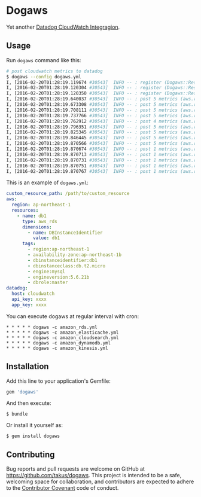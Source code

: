 # Dogaws

Yet another [Datadog CloudWatch Integragion](http://docs.datadoghq.com/integrations/aws/).

## Usage

Run `dogaws` command like this:

```bash
# post cloudwatch metrics to datadog
$ dogaws --config dogaws.yml
I, [2016-02-20T01:28:19.119674 #30543]  INFO -- : register (Dogaws::Resource::AwsElasticache)
I, [2016-02-20T01:28:19.120304 #30543]  INFO -- : register (Dogaws::Resource::AwsRds)
I, [2016-02-20T01:28:19.120350 #30543]  INFO -- : register (Dogaws::Resource::Base)
I, [2016-02-20T01:28:19.640037 #30543]  INFO -- : post 5 metrics (aws.rds.read_iops)
I, [2016-02-20T01:28:19.673308 #30543]  INFO -- : post 5 metrics (aws.rds.write_iops)
I, [2016-02-20T01:28:19.708111 #30543]  INFO -- : post 5 metrics (aws.rds.read_latency)
I, [2016-02-20T01:28:19.737766 #30543]  INFO -- : post 5 metrics (aws.rds.write_latency)
I, [2016-02-20T01:28:19.762912 #30543]  INFO -- : post 4 metrics (aws.rds.cpuutilization)
I, [2016-02-20T01:28:19.796351 #30543]  INFO -- : post 5 metrics (aws.rds.freeable_memory)
I, [2016-02-20T01:28:19.825345 #30543]  INFO -- : post 5 metrics (aws.rds.free_storage_space)
I, [2016-02-20T01:28:19.846445 #30543]  INFO -- : post 5 metrics (aws.rds.network_receive_throughput)
I, [2016-02-20T01:28:19.870566 #30543]  INFO -- : post 5 metrics (aws.rds.network_transmit_throughput)
I, [2016-02-20T01:28:19.870674 #30543]  INFO -- : post 1 metrics (aws.rds.iops_utilization)
I, [2016-02-20T01:28:19.870713 #30543]  INFO -- : post 1 metrics (aws.rds.iops_utilization)
I, [2016-02-20T01:28:19.870731 #30543]  INFO -- : post 1 metrics (aws.rds.iops_utilization)
I, [2016-02-20T01:28:19.870751 #30543]  INFO -- : post 1 metrics (aws.rds.iops_utilization)
I, [2016-02-20T01:28:19.870767 #30543]  INFO -- : post 1 metrics (aws.rds.iops_utilization)
```
This is an example of `dogaws.yml`:

```yaml
custom_resource_path: /path/to/custom_resource
aws:
  region: ap-northeast-1
  resources:
    - name: db1
      type: aws_rds
      dimensions:
        - name: DBInstanceIdentifier
          value: db1
      tags:
        - region:ap-northeast-1
        - availability-zone:ap-northeast-1b
        - dbinstanceidentifier:db1
        - dbinstanceclass:db.t2.micro
        - engine:mysql
        - engineversion:5.6.21b
        - dbrole:master
datadog:
  host: cloudwatch
  api_key: xxxx
  app_key: xxxx
```

You can execute dogaws at regular interval with cron:

```
* * * * * dogaws -c amazon_rds.yml
* * * * * dogaws -c amazon_elasticache.yml
* * * * * dogaws -c amazon_cloudsearch.yml
* * * * * dogaws -c amazon_dynamodb.yml
* * * * * dogaws -c amazon_kinesis.yml
```

## Installation

Add this line to your application's Gemfile:

```ruby
gem 'dogaws'
```

And then execute:

    $ bundle

Or install it yourself as:

    $ gem install dogaws

## Contributing

Bug reports and pull requests are welcome on GitHub at https://github.com/takus/dogaws. This project is intended to be a safe, welcoming space for collaboration, and contributors are expected to adhere to the [Contributor Covenant](contributor-covenant.org) code of conduct.

